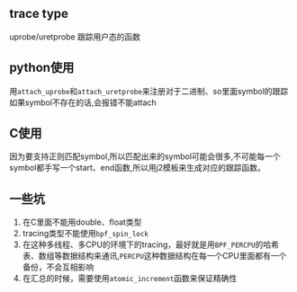## trace type
uprobe/uretprobe
跟踪用户态的函数

## python使用
用`attach_uprobe`和`attach_uretprobe`来注册对于二进制、so里面symbol的跟踪  
如果symbol不存在的话,会报错不能attach  

## C使用
因为要支持正则匹配symbol,所以匹配出来的symbol可能会很多,不可能每一个symbol都手写一个start、end函数,所以用j2模板来生成对应的跟踪函数。  


## 一些坑
1. 在C里面不能用double、float类型  
2. tracing类型不能使用`bpf_spin_lock`  
3. 在这种多线程、多CPU的环境下的tracing，最好就是用`BPF_PERCPU`的哈希表、数组等数据结构来通讯,`PERCPU`这种数据结构在每一个CPU里面都有一个备份，不会互相影响  
4. 在汇总的时候，需要使用`atomic_increment`函数来保证精确性  
